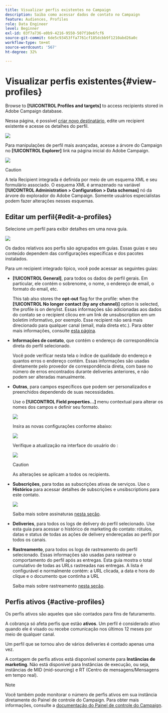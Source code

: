 ```yaml
---
title: Visualizar perfis existentes no Campaign
description: Saiba como acessar dados de contato no Campaign
feature: Audiences, Profiles
role: Data Engineer
level: Beginner
exl-id: 03f7a736-e0b9-4216-9550-507f10e6fcf6
source-git-commit: 6de5c93453ffa7761cf185dcbb9f1210abd26a0c
workflow-type: tm+mt
source-wordcount: '567'
ht-degree: 32%

---
```


# Visualizar perfis existentes{#view-profiles}

Browse to **[!UICONTROL Profiles and targets]** to access recipients stored in Adobe Campaign database.

Nessa página, é possível [criar novo destinatário](create-profiles.md), edite um recipient existente e acesse os detalhes do perfil.

![](assets/profiles-and-targets.png)

Para manipulações de perfil mais avançadas, acesse a árvore do Campaign no **[!UICONTROL Explorer]** link na página inicial do Adobe Campaign.

![](assets/recipients-in-explorer.png)


>[!CAUTION]
>
>A tela Recipient integrada é definida por meio de um esquema XML e seu formulário associado. O esquema XML é armazenado na variável **[!UICONTROL Administration > Configuration > Data schemas]** nó da árvore do explorador do Adobe Campaign. Somente usuários especialistas podem fazer alterações nesses esquemas.

## Editar um perfil{#edit-a-profiles}

Selecione um perfil para exibir detalhes em uma nova guia.

![](assets/edit-a-profile.png)

Os dados relativos aos perfis são agrupados em guias. Essas guias e seu conteúdo dependem das configurações específicas e dos pacotes instalados.

Para um recipient integrado típico, você pode acessar as seguintes guias:

* **[!UICONTROL General]**, para todos os dados de perfil gerais. Em particular, ele contém o sobrenome, o nome, o endereço de email, o formato do email, etc.

   This tab also stores the **opt-out** flag for the profile: when the **[!UICONTROL No longer contact (by any channel)]** option is selected, the profile is on denylist. Essas informações são adicionadas aos dados do contato se o recipient clicou em um link de unsubscription em um boletim informativo, por exemplo. Esse recipient não será mais direcionado para qualquer canal (email, mala direta etc.). Para obter mais informações, consulte [esta página](../send/quarantines.md).

* **Informações de contato**, que contém o endereço de correspondência direta do perfil selecionado.

   Você pode verificar nesta tela o índice de qualidade do endereço e quantos erros o endereço contém. Essas informações são usadas diretamente pelo provedor de correspondência direta, com base no número de erros encontrados durante deliveries anteriores, e não podem ser alteradas manualmente.

* **Outras**, para campos específicos que podem ser personalizados e preenchidos dependendo de suas necessidades.

   Use o **[!UICONTROL Field properties…]** menu contextual para alterar os nomes dos campos e definir seu formato.

   ![](assets/other-tab-field-properties.png)

   Insira as novas configurações conforme abaixo:

   ![](assets/change-field-properties.png)

   Verifique a atualização na interface do usuário do :

   ![](assets/other-tab-updated.png)


   >[!CAUTION]
   >As alterações se aplicam a todos os recipients.


* **Subscrições**, para todas as subscrições ativas de serviços. Use o **Histórico** para acessar detalhes de subscrições e unsibscriptions para este contato.

   ![](assets/subscription-tab.png)

   Saiba mais sobre assinaturas [nesta seção](../start/subscriptions.md).

* **Deliveries**, para todos os logs de delivery do perfil selecionado. Use esta guia para acessar o histórico de marketing do contato: rótulos, datas e status de todas as ações de delivery endereçadas ao perfil por todos os canais.


* **Rastreamento**, para todos os logs de rastreamento do perfil selecionado. Essas informações são usadas para rastrear o comportamento do perfil após as entregas. Esta guia mostra o total cumulativo de todas as URLs rastreadas nas entregas. A lista é configurável e normalmente contém: a URL clicada, a data e hora do clique e o documento que continha a URL

   Saiba mais sobre rastreamento [nesta seção](../start/tracking.md).


## Perfis ativos {#active-profiles}

Os perfis ativos são aqueles que são contados para fins de faturamento.

A cobrança só afeta perfis que estão **ativos**. Um perfil é considerado ativo quando ele é visado ou recebe comunicação nos últimos 12 meses por meio de qualquer canal.

Um perfil que se tornou alvo de vários deliveries é contado apenas uma vez.

A contagem de perfis ativos está disponível somente para **Instâncias de marketing**. Não está disponível para Instâncias de execução, ou seja, instâncias de MID (mid-sourcing) e RT (Centro de mensagens/Mensagens em tempo real).

>[!NOTE]
>
>Você também pode monitorar o número de perfis ativos em sua instância diretamente do Painel de controle do Campaign. Para obter mais informações, consulte a [documentação do Painel de controle do Campaign](https://experienceleague.adobe.com/docs/control-panel/using/performance-monitoring/active-profiles-monitoring.html?lang=pt-BR).
